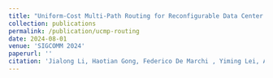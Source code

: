 ```yaml
---
title: "Uniform-Cost Multi-Path Routing for Reconfigurable Data Center Networks"
collection: publications
permalink: /publication/ucmp-routing
date: 2024-08-01
venue: 'SIGCOMM 2024'
paperurl: ''
citation: 'Jialong Li, Haotian Gong, Federico De Marchi , Yiming Lei, Aoyu Gong, Wei Bai, Yiting Xia. (2024). &quot;Uniform-Cost Multi-Path Routing for Reconfigurable Data Center Networks; <i>SIGCOMM 2024</i>.'
---
```

